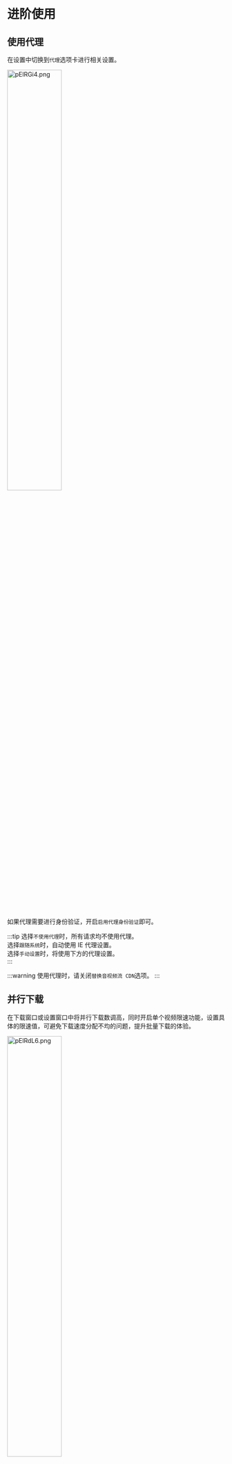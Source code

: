 # 进阶使用
## 使用代理
在设置中切换到`代理`选项卡进行相关设置。

<img src="https://s21.ax1x.com/2025/02/23/pElRGi4.png" alt="pElRGi4.png" style="width: 50%;">

如果代理需要进行身份验证，开启`启用代理身份验证`即可。

:::tip
选择`不使用代理`时，所有请求均不使用代理。  
选择`跟随系统`时，自动使用 IE 代理设置。  
选择`手动设置`时，将使用下方的代理设置。  
:::

:::warning
使用代理时，请关闭`替换音视频流 CDN`选项。
:::

## 并行下载
在下载窗口或设置窗口中将并行下载数调高，同时开启单个视频限速功能，设置具体的限速值，可避免下载速度分配不均的问题，提升批量下载的体验。

<img src="https://s21.ax1x.com/2025/02/23/pElRdL6.png" alt="pElRdL6.png" style="width: 50%;">


## 替换音视频流 CDN host
因 B 站默认分配的 CDN 线路不稳定，容易导致下载失败，因此建议开启`替换音视频流 CDN host`功能。

[![pE1MEKf.png](https://s21.ax1x.com/2025/02/24/pE1MEKf.png)](https://imgse.com/i/pE1MEKf)

程序提供多种 CDN host 供用户选择，如有其他需要，也可自定义添加。

点击`Ping 测试`即可测试全部 CDN host 的连通性。

<img src="https://s21.ax1x.com/2025/02/24/pE1Jeld.png" alt="pE1Jeld.png" style="width: 90%;">

:::tip
设置为`自动切换`时，将根据预定顺序依次优先选择可用的 CDN host。   
设置为`手动选择`时，选择用户指定的 CDN host。
:::

:::warning
如果开启了此功能仍然出现下载失败的问题，请尝试关闭此功能或更换其他 CDN host。  

使用代理时，请手动关闭此选项。
:::

## 自定义下载文件名
在设置中切换到`高级`选项卡进行相关设置。  

<img src="https://s21.ax1x.com/2025/04/18/pEhxRWn.png" alt="pEhxRWn.png" style="width: 90%;">

目前支持添加的字段如下表所示，其他字段将于后续版本支持。  

| 字段名称 | 说明 | 示例 |
| --- | --- | --- |
| \{datetime\} | 日期和时间 | 2025-04-18 15-04-29 |
| \{timestamp\} | 时间戳 | 1742534946 |
| \{pubdatetime\} | 视频发布的日期和时间 | 2022-10-30 00-30-00 |
| \{pubtimestamp\} | 视频发布的时间戳 | 1667061000 |
| \{number\} | 序号 | 1 |
| \{number_with_zero\} | 补零序号 | 01、001 |
| \{tname\} | 分区（仅投稿视频有效） | 综合 |
| \{subtname\} | 子分区（仅投稿视频有效） | 动漫剪辑 |
| \{area\} | 地区（仅剧集类视频有效） | 日本 |
| \{title\} | 视频标题 | 《孤独摇滚》第1话 孤独的转机 |
| \{aid\} | 视频 av 号 | 944573356 |
| \{bvid\} | 视频 BV 号 | BV1yW4y1j7Ft |
| \{cid\} | 视频 cid 号 | 875212290 |
| \{video_quality\} | 视频清晰度 | 超清 4K |
| \{audio_quality\} | 音质 | Hi-Res 无损 |
| \{video_codec\} | 视频编码 | H265 |
| \{duration\} | 视频时长，单位为秒 | 256 |
| \{up_name\} | UP 主名称 | 哔哩哔哩番剧 |
| \{up_mid\} | UP 主 mid | 928123 |

程序支持自动调整空字段前后的显示效果，即去除空字段前后不必要的连接符。  
例如：设置文件名模版为 `{number_with_zero} - {title}`，当 `{number_with_zero}` 字段为空时，格式化后效果为 `- 视频标题`；而开启此选项后，将自动删除前方的 ` - `，最终效果为 `视频标题`。  

:::tip
在程序中双击列表中的字段可快速添加至末尾。  
日期和时间支持自定义格式，用户可在下方自行修改。  
:::

## 查看互动视频剧情树
复制互动视频链接后，点击剧集列表上方的`剧情树`按钮，查看剧情树。  
点击保存图标即可将剧情树导出为 png 图像。

<img src="https://s21.ax1x.com/2025/05/15/pEjqbI1.png" alt="pEjqbI1.png" style="width: 90%;"/>
